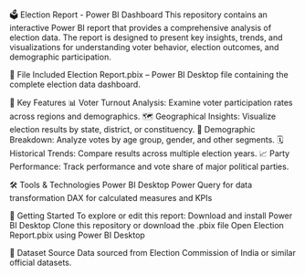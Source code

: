 🗳️ Election Report - Power BI Dashboard
This repository contains an interactive Power BI report that provides a comprehensive analysis of election data. The report is designed to present key insights, trends, and visualizations for understanding voter behavior, election outcomes, and demographic participation.

📁 File Included
Election Report.pbix – Power BI Desktop file containing the complete election data dashboard.

📌 Key Features
📊 Voter Turnout Analysis: Examine voter participation rates across regions and demographics.
🗺️ Geographical Insights: Visualize election results by state, district, or constituency.
🧓 Demographic Breakdown: Analyze votes by age group, gender, and other segments.
🗓️ Historical Trends: Compare results across multiple election years.
📈 Party Performance: Track performance and vote share of major political parties.

🛠 Tools & Technologies
Power BI Desktop
Power Query for data transformation
DAX for calculated measures and KPIs

🚀 Getting Started
To explore or edit this report:
Download and install Power BI Desktop
Clone this repository or download the .pbix file
Open Election Report.pbix using Power BI Desktop

🧾 Dataset Source
Data sourced from Election Commission of India or similar official datasets.
